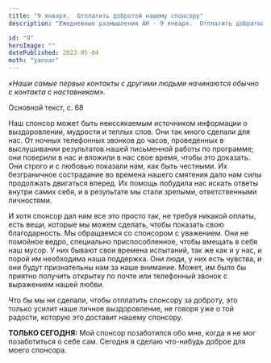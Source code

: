 ```yaml
---
title: "9 января.  Отплатить добротой нашему спонсору"
description: "Ежедневные размышления АН - 9 января.  Отплатить добротой нашему спонсору"

id: "9"
heroImage: ""
datePublished: 2023-05-04
moth: "yanvar"
---
```


_«Наши самые первые контакты с другими людьми начинаются обычно с контакта с
наставником»._

Основной текст, с. 68

Наш спонсор может быть неиссякаемым источником информации о выздоровлении,
мудрости и теплых слов. Они так много сделали для нас. От ночных телефонных
звонков до часов, проведенных в выслушивании результатов нашей письменной
работы по программе; они поверили в нас и вложили в нас свое время, чтобы это
доказать. Они строго и с любовью показали нам, как быть честными. Их
безграничное сострадание во времена нашего смятения дало нам силы продолжать
двигаться вперед. Их помощь побудила нас искать ответы внутри самих себя, и в
результате мы стали зрелыми, ответственными личностями.

И хотя спонсор дал нам все это просто так, не требуя никакой оплаты, есть
вещи, которые мы можем сделать, чтобы показать свою благодарность. Мы
обращаемся со спонсором с уважением. Они не помойное ведро, специально
приспособленное, чтобы вмещать в себя наш мусор. У них бывают свои времена
испытаний, так же как и у нас, и порой им необходима наша поддержка. Они люди,
у них есть чувства, и они будут признательны нам за наше внимание. Может, им
было бы приятно получить открытку по почте или телефонный звонок с выражением
нашей любви.

Что бы мы ни сделали, чтобы отплатить спонсору за доброту, это только усилит
наше личное выздоровление, не говоря уже о той радости, которую это доставит
нашему спонсору.

**ТОЛЬКО СЕГОДНЯ:** Мой спонсор позаботился обо мне, когда я не мог
позаботиться о себе сам. Сегодня я сделаю что-нибудь доброе для моего
спонсора.
